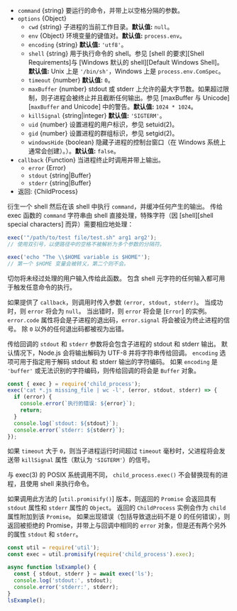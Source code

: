 <!-- YAML
added: v0.1.90
changes:
  - version: v8.8.0
    pr-url: https://github.com/nodejs/node/pull/15380
    description: The `windowsHide` option is supported now.
-->

* `command` {string} 要运行的命令，并带上以空格分隔的参数。
* `options` {Object}
  * `cwd` {string} 子进程的当前工作目录。**默认值:** `null`。
  * `env` {Object} 环境变量的键值对。**默认值:** `process.env`。
  * `encoding` {string} **默认值:** `'utf8'`。
  * `shell` {string} 用于执行命令的 shell。参见 [shell 的要求][Shell Requirements]与 [Windows 默认的 shell][Default Windows Shell]。
     **默认值:** Unix 上是 `'/bin/sh'`，Windows 上是 `process.env.ComSpec`。
  * `timeout` {number} **默认值:** `0`。
  * `maxBuffer` {number} stdout 或 stderr 上允许的最大字节数。如果超过限制，则子进程会被终止并且截断任何输出。参见 [maxBuffer 与 Unicode][`maxBuffer` and Unicode] 中的警告。**默认值:** `1024 * 1024`。
  * `killSignal` {string|integer} **默认值:** `'SIGTERM'`。
  * `uid` {number} 设置进程的用户标识，参见 setuid(2)。
  * `gid` {number} 设置进程的群组标识，参见 setgid(2)。
  * `windowsHide` {boolean} 隐藏子进程的控制台窗口（在 Windows 系统上通常会创建）。）。**默认值:** `false`。
* `callback` {Function} 当进程终止时调用并带上输出。
  * `error` {Error}
  * `stdout` {string|Buffer}
  * `stderr` {string|Buffer}
* 返回: {ChildProcess}

衍生一个 shell 然后在该 shell 中执行 `command`，并缓冲任何产生的输出。
传给 exec 函数的 `command` 字符串由 shell 直接处理，特殊字符（因 [shell][shell special characters] 而异）需要相应地处理：

```js
exec('"/path/to/test file/test.sh" arg1 arg2');
// 使用双引号，以便路径中的空格不被解析为多个参数的分隔符。

exec('echo "The \\$HOME variable is $HOME"');
// 第一个 $HOME 变量会被转义，第二个则不会。
```

切勿将未经过处理的用户输入传给此函数。
包含 shell 元字符的任何输入都可用于触发任意命令的执行。

如果提供了 `callback`，则调用时传入参数 `(error, stdout, stderr)`。
当成功时，则 `error` 将会为 `null`。
当出错时，则 `error` 将会是 [`Error`] 的实例。
`error.code` 属性将会是子进程的退出码，`error.signal` 将会被设为终止进程的信号。
除 `0` 以外的任何退出码都被视为出错。

传给回调的 `stdout` 和 `stderr` 参数将会包含子进程的 stdout 和 stderr 输出。
默认情况下，Node.js 会将输出解码为 UTF-8 并将字符串传给回调。
`encoding` 选项可用于指定用于解码 stdout 和 stderr 输出的字符编码。
如果 `encoding` 是 `'buffer'` 或无法识别的字符编码，则传给回调的将会是 `Buffer` 对象。

```js
const { exec } = require('child_process');
exec('cat *.js missing_file | wc -l', (error, stdout, stderr) => {
  if (error) {
    console.error(`执行的错误: ${error}`);
    return;
  }
  console.log(`stdout: ${stdout}`);
  console.error(`stderr: ${stderr}`);
});
```

如果 `timeout` 大于 `0`，则当子进程运行时间超过 `timeout` 毫秒时，父进程将会发送带 `killSignal` 属性（默认为 `'SIGTERM'`）的信号。

与 exec(3) 的 POSIX 系统调用不同， `child_process.exec()` 不会替换现有的进程，且使用 shell 来执行命令。

如果调用此方法的 [`util.promisify()`] 版本，则返回的 `Promise` 会返回具有 `stdout` 属性和 `stderr` 属性的 `Object`。
返回的 `ChildProcess` 实例会作为 `child` 属性附加到该 `Promise`。
如果出现错误（包括导致退出码不是 0 的任何错误），则返回被拒绝的 Promise，并带上与回调中相同的 `error` 对象，但是还有两个另外的属性 `stdout` 和 `stderr`。

```js
const util = require('util');
const exec = util.promisify(require('child_process').exec);

async function lsExample() {
  const { stdout, stderr } = await exec('ls');
  console.log('stdout:', stdout);
  console.error('stderr:', stderr);
}
lsExample();
```

